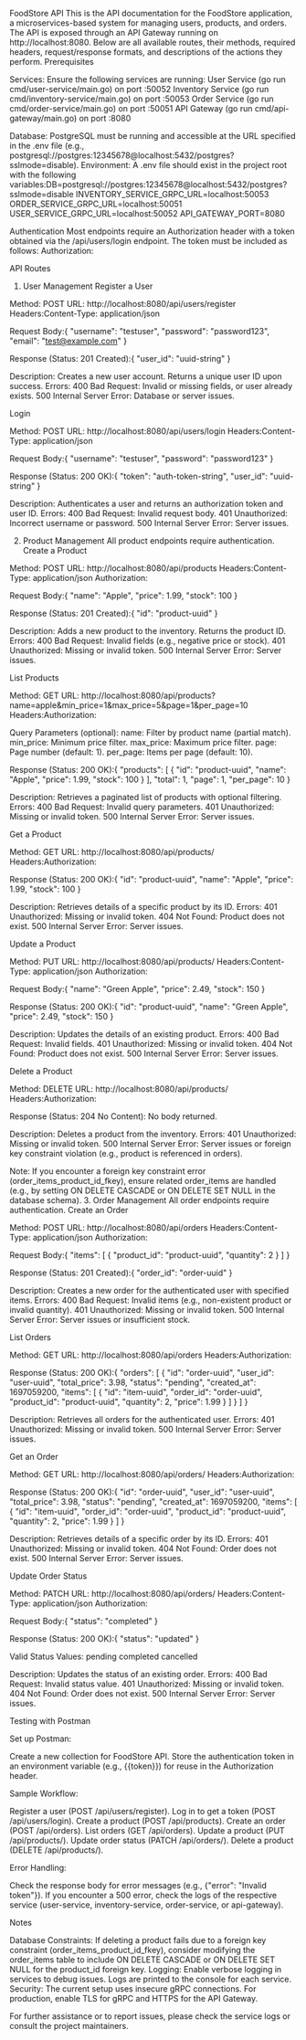 FoodStore API
This is the API documentation for the FoodStore application, a microservices-based system for managing users, products, and orders. The API is exposed through an API Gateway running on http://localhost:8080. Below are all available routes, their methods, required headers, request/response formats, and descriptions of the actions they perform.
Prerequisites

Services: Ensure the following services are running:
User Service (go run cmd/user-service/main.go) on port :50052
Inventory Service (go run cmd/inventory-service/main.go) on port :50053
Order Service (go run cmd/order-service/main.go) on port :50051
API Gateway (go run cmd/api-gateway/main.go) on port :8080


Database: PostgreSQL must be running and accessible at the URL specified in the .env file (e.g., postgresql://postgres:12345678@localhost:5432/postgres?sslmode=disable).
Environment: A .env file should exist in the project root with the following variables:DB=postgresql://postgres:12345678@localhost:5432/postgres?sslmode=disable
INVENTORY_SERVICE_GRPC_URL=localhost:50053
ORDER_SERVICE_GRPC_URL=localhost:50051
USER_SERVICE_GRPC_URL=localhost:50052
API_GATEWAY_PORT=8080



Authentication
Most endpoints require an Authorization header with a token obtained via the /api/users/login endpoint. The token must be included as follows:
Authorization: <your-token>

API Routes
1. User Management
Register a User

Method: POST
URL: http://localhost:8080/api/users/register
Headers:Content-Type: application/json


Request Body:{
  "username": "testuser",
  "password": "password123",
  "email": "test@example.com"
}


Response (Status: 201 Created):{
  "user_id": "uuid-string"
}


Description: Creates a new user account. Returns a unique user ID upon success.
Errors:
400 Bad Request: Invalid or missing fields, or user already exists.
500 Internal Server Error: Database or server issues.



Login

Method: POST
URL: http://localhost:8080/api/users/login
Headers:Content-Type: application/json


Request Body:{
  "username": "testuser",
  "password": "password123"
}


Response (Status: 200 OK):{
  "token": "auth-token-string",
  "user_id": "uuid-string"
}


Description: Authenticates a user and returns an authorization token and user ID.
Errors:
400 Bad Request: Invalid request body.
401 Unauthorized: Incorrect username or password.
500 Internal Server Error: Server issues.



2. Product Management
All product endpoints require authentication.
Create a Product

Method: POST
URL: http://localhost:8080/api/products
Headers:Content-Type: application/json
Authorization: <your-token>


Request Body:{
  "name": "Apple",
  "price": 1.99,
  "stock": 100
}


Response (Status: 201 Created):{
  "id": "product-uuid"
}


Description: Adds a new product to the inventory. Returns the product ID.
Errors:
400 Bad Request: Invalid fields (e.g., negative price or stock).
401 Unauthorized: Missing or invalid token.
500 Internal Server Error: Server issues.



List Products

Method: GET
URL: http://localhost:8080/api/products?name=apple&min_price=1&max_price=5&page=1&per_page=10
Headers:Authorization: <your-token>


Query Parameters (optional):
name: Filter by product name (partial match).
min_price: Minimum price filter.
max_price: Maximum price filter.
page: Page number (default: 1).
per_page: Items per page (default: 10).


Response (Status: 200 OK):{
  "products": [
    {
      "id": "product-uuid",
      "name": "Apple",
      "price": 1.99,
      "stock": 100
    }
  ],
  "total": 1,
  "page": 1,
  "per_page": 10
}


Description: Retrieves a paginated list of products with optional filtering.
Errors:
400 Bad Request: Invalid query parameters.
401 Unauthorized: Missing or invalid token.
500 Internal Server Error: Server issues.



Get a Product

Method: GET
URL: http://localhost:8080/api/products/<product-id>
Headers:Authorization: <your-token>


Response (Status: 200 OK):{
  "id": "product-uuid",
  "name": "Apple",
  "price": 1.99,
  "stock": 100
}


Description: Retrieves details of a specific product by its ID.
Errors:
401 Unauthorized: Missing or invalid token.
404 Not Found: Product does not exist.
500 Internal Server Error: Server issues.



Update a Product

Method: PUT
URL: http://localhost:8080/api/products/<product-id>
Headers:Content-Type: application/json
Authorization: <your-token>


Request Body:{
  "name": "Green Apple",
  "price": 2.49,
  "stock": 150
}


Response (Status: 200 OK):{
  "id": "product-uuid",
  "name": "Green Apple",
  "price": 2.49,
  "stock": 150
}


Description: Updates the details of an existing product.
Errors:
400 Bad Request: Invalid fields.
401 Unauthorized: Missing or invalid token.
404 Not Found: Product does not exist.
500 Internal Server Error: Server issues.



Delete a Product

Method: DELETE
URL: http://localhost:8080/api/products/<product-id>
Headers:Authorization: <your-token>


Response (Status: 204 No Content):
No body returned.


Description: Deletes a product from the inventory.
Errors:
401 Unauthorized: Missing or invalid token.
500 Internal Server Error: Server issues or foreign key constraint violation (e.g., product is referenced in orders).



Note: If you encounter a foreign key constraint error (order_items_product_id_fkey), ensure related order_items are handled (e.g., by setting ON DELETE CASCADE or ON DELETE SET NULL in the database schema).
3. Order Management
All order endpoints require authentication.
Create an Order

Method: POST
URL: http://localhost:8080/api/orders
Headers:Content-Type: application/json
Authorization: <your-token>


Request Body:{
  "items": [
    {
      "product_id": "product-uuid",
      "quantity": 2
    }
  ]
}


Response (Status: 201 Created):{
  "order_id": "order-uuid"
}


Description: Creates a new order for the authenticated user with specified items.
Errors:
400 Bad Request: Invalid items (e.g., non-existent product or invalid quantity).
401 Unauthorized: Missing or invalid token.
500 Internal Server Error: Server issues or insufficient stock.



List Orders

Method: GET
URL: http://localhost:8080/api/orders
Headers:Authorization: <your-token>


Response (Status: 200 OK):{
  "orders": [
    {
      "id": "order-uuid",
      "user_id": "user-uuid",
      "total_price": 3.98,
      "status": "pending",
      "created_at": 1697059200,
      "items": [
        {
          "id": "item-uuid",
          "order_id": "order-uuid",
          "product_id": "product-uuid",
          "quantity": 2,
          "price": 1.99
        }
      ]
    }
  ]
}


Description: Retrieves all orders for the authenticated user.
Errors:
401 Unauthorized: Missing or invalid token.
500 Internal Server Error: Server issues.



Get an Order

Method: GET
URL: http://localhost:8080/api/orders/<order-id>
Headers:Authorization: <your-token>


Response (Status: 200 OK):{
  "id": "order-uuid",
  "user_id": "user-uuid",
  "total_price": 3.98,
  "status": "pending",
  "created_at": 1697059200,
  "items": [
    {
      "id": "item-uuid",
      "order_id": "order-uuid",
      "product_id": "product-uuid",
      "quantity": 2,
      "price": 1.99
    }
  ]
}


Description: Retrieves details of a specific order by its ID.
Errors:
401 Unauthorized: Missing or invalid token.
404 Not Found: Order does not exist.
500 Internal Server Error: Server issues.



Update Order Status

Method: PATCH
URL: http://localhost:8080/api/orders/<order-id>
Headers:Content-Type: application/json
Authorization: <your-token>


Request Body:{
  "status": "completed"
}


Response (Status: 200 OK):{
  "status": "updated"
}


Valid Status Values:
pending
completed
cancelled


Description: Updates the status of an existing order.
Errors:
400 Bad Request: Invalid status value.
401 Unauthorized: Missing or invalid token.
404 Not Found: Order does not exist.
500 Internal Server Error: Server issues.



Testing with Postman

Set up Postman:

Create a new collection for FoodStore API.
Store the authentication token in an environment variable (e.g., {{token}}) for reuse in the Authorization header.


Sample Workflow:

Register a user (POST /api/users/register).
Log in to get a token (POST /api/users/login).
Create a product (POST /api/products).
Create an order (POST /api/orders).
List orders (GET /api/orders).
Update a product (PUT /api/products/<product-id>).
Update order status (PATCH /api/orders/<order-id>).
Delete a product (DELETE /api/products/<product-id>).


Error Handling:

Check the response body for error messages (e.g., {"error": "Invalid token"}).
If you encounter a 500 error, check the logs of the respective service (user-service, inventory-service, order-service, or api-gateway).



Notes

Database Constraints: If deleting a product fails due to a foreign key constraint (order_items_product_id_fkey), consider modifying the order_items table to include ON DELETE CASCADE or ON DELETE SET NULL for the product_id foreign key.
Logging: Enable verbose logging in services to debug issues. Logs are printed to the console for each service.
Security: The current setup uses insecure gRPC connections. For production, enable TLS for gRPC and HTTPS for the API Gateway.

For further assistance or to report issues, please check the service logs or consult the project maintainers.

